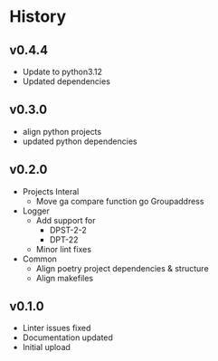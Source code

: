 #  History

## v0.4.4
* Update to python3.12
* Updated dependencies

## v0.3.0
* align python projects
* updated python dependencies

## v0.2.0
* Projects Interal
  * Move ga compare function go Groupaddress
* Logger
  * Add support for
    * DPST-2-2
    * DPT-22
  * Minor lint fixes
* Common
  * Align poetry project dependencies & structure
  * Align makefiles

## v0.1.0
* Linter issues fixed
* Documentation updated
* Initial upload
